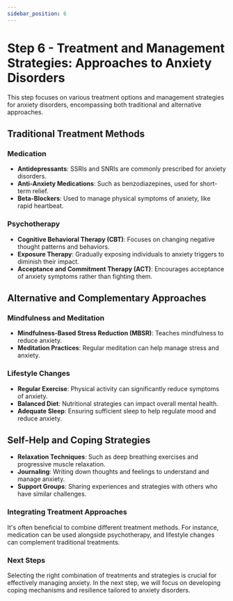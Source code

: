 ```yaml
---
sidebar_position: 6
---
```


# Step 6 - Treatment and Management Strategies: Approaches to Anxiety Disorders

This step focuses on various treatment options and management strategies for anxiety disorders, encompassing both traditional and alternative approaches.

## Traditional Treatment Methods

### Medication

- **Antidepressants**: SSRIs and SNRIs are commonly prescribed for anxiety disorders.
- **Anti-Anxiety Medications**: Such as benzodiazepines, used for short-term relief.
- **Beta-Blockers**: Used to manage physical symptoms of anxiety, like rapid heartbeat.

### Psychotherapy

- **Cognitive Behavioral Therapy (CBT)**: Focuses on changing negative thought patterns and behaviors.
- **Exposure Therapy**: Gradually exposing individuals to anxiety triggers to diminish their impact.
- **Acceptance and Commitment Therapy (ACT)**: Encourages acceptance of anxiety symptoms rather than fighting them.

## Alternative and Complementary Approaches

### Mindfulness and Meditation

- **Mindfulness-Based Stress Reduction (MBSR)**: Teaches mindfulness to reduce anxiety.
- **Meditation Practices**: Regular meditation can help manage stress and anxiety.

### Lifestyle Changes

- **Regular Exercise**: Physical activity can significantly reduce symptoms of anxiety.
- **Balanced Diet**: Nutritional strategies can impact overall mental health.
- **Adequate Sleep**: Ensuring sufficient sleep to help regulate mood and reduce anxiety.

## Self-Help and Coping Strategies

- **Relaxation Techniques**: Such as deep breathing exercises and progressive muscle relaxation.
- **Journaling**: Writing down thoughts and feelings to understand and manage anxiety.
- **Support Groups**: Sharing experiences and strategies with others who have similar challenges.

### Integrating Treatment Approaches

It's often beneficial to combine different treatment methods. For instance, medication can be used alongside psychotherapy, and lifestyle changes can complement traditional treatments.

### Next Steps

Selecting the right combination of treatments and strategies is crucial for effectively managing anxiety. In the next step, we will focus on developing coping mechanisms and resilience tailored to anxiety disorders.
